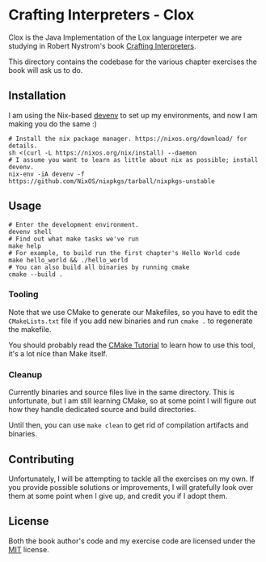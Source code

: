 # Crafting Interpreters - Clox

Clox is the Java Implementation of the Lox language interpeter we are studying
in Robert Nystrom's book [Crafting
Interpreters](https://craftinginterpreters.com/).

This directory contains the codebase for the various chapter exercises the book
will ask us to do.

## Installation

I am using the Nix-based [devenv](https://devenv.sh) to set up my environments,
and now I am making you do the same :)

    # Install the nix package manager. https://nixos.org/download/ for details.
    sh <(curl -L https://nixos.org/nix/install) --daemon
    # I assume you want to learn as little about nix as possible; install devenv.
    nix-env -iA devenv -f https://github.com/NixOS/nixpkgs/tarball/nixpkgs-unstable

## Usage

    # Enter the development environment.
    devenv shell
    # Find out what make tasks we've run
    make help
    # For example, to build run the first chapter's Hello World code
	make hello_world && ./hello_world
	# You can also build all binaries by running cmake
	cmake --build .

### Tooling
Note that we use CMake to generate our Makefiles, so you have to edit the
`CMakeLists.txt` file if you add new binaries and run `cmake .` to regenerate
the makefile.

You should probably read the [CMake
Tutorial](https://cmake.org/cmake/help/latest/guide/tutorial/index.html) to
learn how to use this tool, it's a lot nice than Make itself.

### Cleanup
Currently binaries and source files live in the same directory. This is
unfortunate, but I am still learning CMake, so at some point I will figure out
how they handle dedicated source and build directories.

Until then, you can use `make clean` to get rid of compilation artifacts and
binaries.

## Contributing

Unfortunately, I will be attempting to tackle all the exercises on my own. If
you provide possible solutions or improvements, I will gratefully look over them
at some point when I give up, and credit you if I adopt them.

## License

Both the book author's code and my exercise code are licensed under the
[MIT](https://choosealicense.com/licenses/mit/) license.
